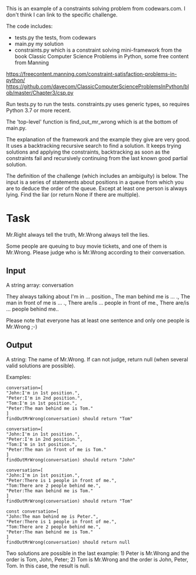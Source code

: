 This is an example of a constraints solving problem from codewars.com. I don't think I can link to the specific challenge.

The code includes:

* tests.py the tests, from codewars
* main.py my solution
* constraints.py which is a constraint solving mini-framework from the book Classic Computer Science Problems in Python, some free content from Manning 

https://freecontent.manning.com/constraint-satisfaction-problems-in-python/
https://github.com/davecom/ClassicComputerScienceProblemsInPython/blob/master/Chapter3/csp.py

Run tests.py to run the tests. constraints.py uses generic types, so requires Python 3.7 or more recent.

The 'top-level' function is find_out_mr_wrong which is at the bottom of main.py.

The explanation of the framework and the example they give are very good. It uses a backtracking recursive search to find a solution. It keeps trying solutions and applying the constraints, backtracking as soon as the constraints fail and recursively continuing from the last known good partial solution.


The definition of the challenge (which includes an ambiguity) is below. The input is a series of statements about positions in a queue from which you are to deduce the order of the queue. Except at least one person is always lying. Find the liar (or return None if there are multiple).

# Task

Mr.Right always tell the truth, Mr.Wrong always tell the lies.

Some people are queuing to buy movie tickets, and one of them is Mr.Wrong. Please judge who is Mr.Wrong according to their conversation.

## Input 

A string array: conversation

They always talking about I'm in ... position., The man behind me is ... ., The man in front of me is ... ., There are/is ... people in front of me., There are/is ... people behind me..

Please note that everyone has at least one sentence and only one people is Mr.Wrong ;-)

## Output 

A string: The name of Mr.Wrong. If can not judge, return null (when several valid solutions are possible).

Examples:

    conversation=[
    "John:I'm in 1st position.",
    "Peter:I'm in 2nd position.",
    "Tom:I'm in 1st position.",
    "Peter:The man behind me is Tom."
    ]
    findOutMrWrong(conversation) should return "Tom"

    conversation=[
    "John:I'm in 1st position.",
    "Peter:I'm in 2nd position.",
    "Tom:I'm in 1st position.",
    "Peter:The man in front of me is Tom."
    ]
    findOutMrWrong(conversation) should return "John"

    conversation=[
    "John:I'm in 1st position.",
    "Peter:There is 1 people in front of me.",
    "Tom:There are 2 people behind me.",
    "Peter:The man behind me is Tom."
    ]
    findOutMrWrong(conversation) should return "Tom"

    const conversation=[
    "John:The man behind me is Peter.",
    "Peter:There is 1 people in front of me.",
    "Tom:There are 2 people behind me.",
    "Peter:The man behind me is Tom."
    ]
    findOutMrWrong(conversation) should return null

Two solutions are possible in the last example: 1) Peter is Mr.Wrong and the order is Tom, John, Peter; 2) Tom is Mr.Wrong and the order is John, Peter, Tom. In this case, the result is null.

